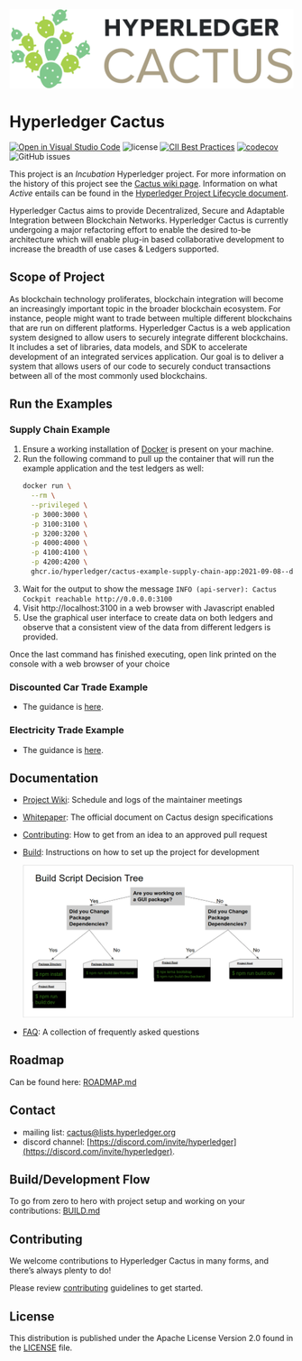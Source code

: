 ![Cactus Logo Color](./images/HL_Cactus_Logo_Color.png)

# Hyperledger Cactus

 [![Open in Visual Studio Code](https://open.vscode.dev/badges/open-in-vscode.svg)](https://open.vscode.dev/hyperledger/cactus)
 ![license](https://img.shields.io/github/license/hyperledger/cactus) [![CII Best Practices](https://bestpractices.coreinfrastructure.org/projects/4089/badge)](https://bestpractices.coreinfrastructure.org/projects/4089) [![codecov](https://codecov.io/gh/hyperledger/cactus/branch/main/graph/badge.svg?token=BJklIsqf1S)](https://codecov.io/gh/hyperledger/cactus)
 ![GitHub issues](https://img.shields.io/github/issues/hyperledger/cactus)

This project is an _Incubation_ Hyperledger project. For more information on the history of this project see the [Cactus wiki page](https://wiki.hyperledger.org/display/cactus). Information on what _Active_ entails can be found in
the [Hyperledger Project Lifecycle document](https://wiki.hyperledger.org/display/TSC/Project+Lifecycle).

Hyperledger Cactus aims to provide Decentralized, Secure and Adaptable Integration between Blockchain Networks.
Hyperledger Cactus is currently undergoing a major refactoring effort to enable the desired to-be architecture which will enable plug-in based collaborative development to increase the breadth of use cases & Ledgers supported.

## Scope of Project

As blockchain technology proliferates, blockchain integration will become an increasingly important topic in the broader blockchain ecosystem.  For instance, people might want to trade between multiple different blockchains that are run on different platforms. Hyperledger Cactus is a web application system designed to allow users to securely integrate different blockchains. It includes a set of libraries, data models, and SDK to accelerate development of an integrated services application. Our goal is to deliver a system that allows users of our code to securely conduct transactions between all of the most commonly used blockchains.

## Run the Examples

### Supply Chain Example

1. Ensure a working installation of [Docker](https://docs.docker.com/desktop/) is present on your machine.
2. Run the following command to pull up the container that will run the example application and the test ledgers as well:
    ```sh
    docker run \
      --rm \
      --privileged \
      -p 3000:3000 \
      -p 3100:3100 \
      -p 3200:3200 \
      -p 4000:4000 \
      -p 4100:4100 \
      -p 4200:4200 \
      ghcr.io/hyperledger/cactus-example-supply-chain-app:2021-09-08--docs-1312
    ```
3. Wait for the output to show the message `INFO (api-server): Cactus Cockpit reachable http://0.0.0.0:3100`
4. Visit http://localhost:3100 in a web browser with Javascript enabled
5. Use the graphical user interface to create data on both ledgers and observe that a consistent view of the data from different ledgers is provided.

Once the last command has finished executing, open link printed on the console with a web browser of your choice

### Discounted Car Trade Example

- The guidance is [here](./examples/discounted-cartrade/README.md).

### Electricity Trade Example

- The guidance is [here](./examples/electricity-trade/README.md).


## Documentation

* [Project Wiki](https://wiki.hyperledger.org/display/cactus): Schedule and logs of the maintainer meetings
* [Whitepaper](./whitepaper/whitepaper.md): The official document on Cactus design specifications
* [Contributing](./CONTRIBUTING.md): How to get from an idea to an approved pull request
* [Build](./BUILD.md): Instructions on how to set up the project for development

  ![Build Script Decision Tree](./docs/images/build-script-decision-tree-2021-03-06.png)
* [FAQ](./FAQ.md): A collection of frequently asked questions

## Roadmap

Can be found here: [ROADMAP.md](./ROADMAP.md)

## Contact
* mailing list: [cactus@lists.hyperledger.org](mailto:cactus@lists.hyperledger.org)
* discord channel: [https://discord.com/invite/hyperledger](https://discord.com/invite/hyperledger).

## Build/Development Flow

To go from zero to hero with project setup and working on your contributions: [BUILD.md](./BUILD.md)

## Contributing
We welcome contributions to Hyperledger Cactus in many forms, and there’s always plenty to do!

Please review [contributing](/CONTRIBUTING.md) guidelines to get started.

## License
This distribution is published under the Apache License Version 2.0 found in the [LICENSE](/LICENSE) file.
